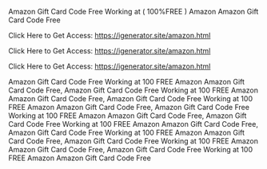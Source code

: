 Amazon Gift Card Code Free Working at ( 100%FREE ) Amazon Amazon Gift Card Code Free

Click Here to Get Access: https://igenerator.site/amazon.html

Click Here to Get Access: https://igenerator.site/amazon.html

Click Here to Get Access: https://igenerator.site/amazon.html

Amazon Gift Card Code Free Working at 100 FREE Amazon Amazon Gift Card Code Free, Amazon Gift Card Code Free Working at 100 FREE Amazon Amazon Gift Card Code Free, Amazon Gift Card Code Free Working at 100 FREE Amazon Amazon Gift Card Code Free, Amazon Gift Card Code Free Working at 100 FREE Amazon Amazon Gift Card Code Free, Amazon Gift Card Code Free Working at 100 FREE Amazon Amazon Gift Card Code Free, Amazon Gift Card Code Free Working at 100 FREE Amazon Amazon Gift Card Code Free, Amazon Gift Card Code Free Working at 100 FREE Amazon Amazon Gift Card Code Free, Amazon Gift Card Code Free Working at 100 FREE Amazon Amazon Gift Card Code Free
